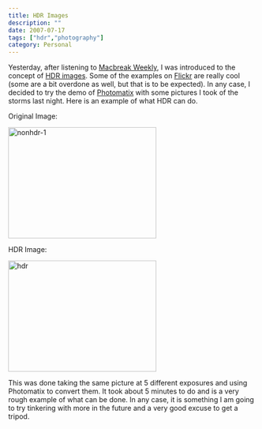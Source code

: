 ```yaml
---
title: HDR Images
description: ""
date: 2007-07-17
tags: ["hdr","photography"]
category: Personal
---
```



<p>Yesterday, after listening to <a href="https://web.archive.org/web/20131211083615/http://www.twit.tv/mbw">Macbreak Weekly</a>, I was introduced to the concept of <a href="https://web.archive.org/web/20131211083615/http://en.wikipedia.org/wiki/High_dynamic_range_imaging">HDR images</a>. Some of the examples on <a href="https://web.archive.org/web/20131211083615/http://www.flickr.com/groups/hdr/">Flickr</a> are really cool (some are a bit overdone as well, but that is to be expected). In any case, I decided to try the demo of <a href="https://web.archive.org/web/20131211083615/http://www.hdrsoft.com/">Photomatix</a> with some pictures I took of the storms last night. Here is an example of what HDR can do.</p>

<p>Original Image:</p>

<p><a href="https://web.archive.org/web/20131211083615/http://mytungsten.net/wp-content/uploads/2013/11/nonhdr-1_bilmcj.jpg"><img class="alignnone size-medium wp-image-1058" alt="nonhdr-1" src="https://web.archive.org/web/20131211083615im_/http://mytungsten.net/wp-content/uploads/2013/11/nonhdr-1_bilmcj-300x225.jpg" width="300" height="225"></a></p>

<p>HDR Image:</p>

<p><a href="https://web.archive.org/web/20131211083615/http://mytungsten.net/wp-content/uploads/2013/11/hdr_a3lidc.jpg"><img class="alignnone size-medium wp-image-1061" alt="hdr" src="https://web.archive.org/web/20131211083615im_/http://mytungsten.net/wp-content/uploads/2013/11/hdr_a3lidc-300x225.jpg" width="300" height="225"></a></p>

<p>This was done taking the same picture at 5 different exposures and using Photomatix to convert them. It took about 5 minutes to do and is a very rough example of what can be done. In any case, it is something I am going to try tinkering with more in the future and a very good excuse to get a tripod.</p>
